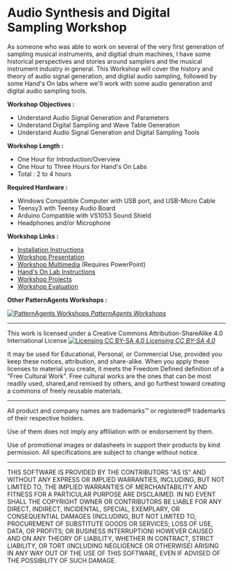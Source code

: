 Audio Synthesis and Digital Sampling Workshop
=============================================
As someone who was able to work on several of the very first generation of sampling musical instruments, 
and digitial drum machines, I have some historical perspectives and stories around samplers and the musical instrument industry in general. 
This Workshop will cover the history and theory of audio signal generation, and digtial audio sampling, followed by some Hand's On labs where we'll work with
some audio generation and digital audio sampling tools.

**Workshop Objectives :**

+ Understand Audio Signal Generation and Parameters
+ Understand Digital Sampling and Wave Table Generation
+ Understand Audio Signal Generation and Digital Sampling Tools

**Workshop Length :**
+ One Hour for Introduction/Overview
+ One Hour to Three Hours for Hand's On Labs
+ Total : 2 to 4 hours

**Required Hardware :**

+ Windows Compatible Computer with USB port, and USB-Micro Cable
+ Teensy3 with Teensy Audio Board
+ Arduino Compatible with VS1053 Sound Shield
+ Headphones and/or Microphone

**Workshop Links :**
+ [Installation Instructions](Workshop/Install_Instructions.pdf)
+ [Workshop Presentation](Workshop/presentations/Workshop.pdf)
+ [Workshop Multimedia](Workshop/presentations/Workshop.pps) (Requires PowerPoint)
+ [Hand's On Lab Instructions](Workshop/presentations/Lab_Instructions.pdf)
+ [Workshop Projects](Workshop/projects/)
+ [Workshop Evaluation](Workshop/presentations/Workshop_Evaluation.pdf)

**Other PatternAgents Workshops :** 

[![PatternAgents Workshops](http://patternagents.github.io/img/projects/Workshops/Workshops.png)
*PatternAgents Workshops*](http://www.patternagents.com/projects/Workshops.html)

-------------------------------------------------------------------------------------------

This work is licensed under a Creative Commons Attribution-ShareAlike 4.0 International License
[![Licensing CC BY-SA 4.0](http://i.creativecommons.org/l/by-sa/4.0/88x31.png)
*Licensing CC BY-SA 4.0*](http://creativecommons.org/licenses/by-sa/4.0/)

It may be used for Educational, Personal, or Commercial Use, provided you keep these notices, attribution, and share-alike. When you apply these licenses to material you create, it meets the Freedom Defined definition of a "Free Cultural Work". Free cultural works are the ones that can be most readily used, shared,and remixed by others, and go furthest toward creating a commons of freely reusable materials.

-------------------------------------------------------------------------------------------

All product and company names are trademarks™ or registered® trademarks of their respective holders.

Use of them does not imply any affiliation with or endorsement by them.

Use of promotional images or datasheets in support their products by kind permission.
All specifications are subject to change without notice.

------------------------------------------------------------------------------------
THIS SOFTWARE IS PROVIDED BY THE CONTRIBUTORS "AS IS" AND WITHOUT ANY EXPRESS OR IMPLIED WARRANTIES, INCLUDING, BUT NOT LIMITED TO, THE IMPLIED WARRANTIES OF MERCHANTABILITY AND FITNESS FOR A PARTICULAR PURPOSE ARE DISCLAIMED. IN NO EVENT SHALL THE COPYRIGHT OWNER OR CONTRIBUTORS BE LIABLE FOR ANY DIRECT, INDIRECT, INCIDENTAL, SPECIAL, EXEMPLARY, OR CONSEQUENTIAL DAMAGES (INCLUDING, BUT NOT LIMITED TO, PROCUREMENT OF SUBSTITUTE GOODS OR SERVICES; LOSS OF USE, DATA, OR PROFITS; OR BUSINESS INTERRUPTION) HOWEVER CAUSED AND ON ANY THEORY OF LIABILITY, WHETHER IN CONTRACT, STRICT LIABILITY, OR TORT (INCLUDING NEGLIGENCE OR OTHERWISE) ARISING IN ANY WAY OUT OF THE USE OF THIS SOFTWARE, EVEN IF ADVISED OF THE POSSIBILITY OF SUCH DAMAGE. 


